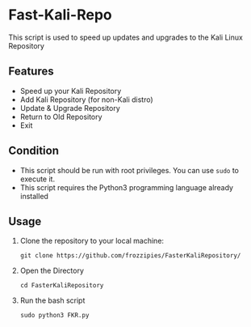 # Fast-Kali-Repo

This script is used to speed up updates and upgrades to the Kali Linux Repository

## Features

- Speed up your Kali Repository
- Add Kali Repository (for non-Kali distro)
- Update & Upgrade Repository
- Return to Old Repository
- Exit

## Condition

- This script should be run with root privileges. You can use `sudo` to execute it.
- This script requires the Python3 programming language already installed

## Usage

1. Clone the repository to your local machine:

   ```git clone https://github.com/frozzipies/FasterKaliRepository/```

2. Open the Directory

   ```cd FasterKaliRepository```

3. Run the bash script

   ```sudo python3 FKR.py```

